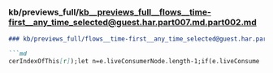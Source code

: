 ### kb/previews_full/kb__previews_full__flows__time-first__any_time_selected@guest.har.part007.md.part002.md

```md
### kb/previews_full/flows__time-first__any_time_selected@guest.har.part007.md (part 002)

```md
cerIndexOfThis[r]);let n=e.liveConsumerNode.length-1;if(e.liveConsume
```

```

```
